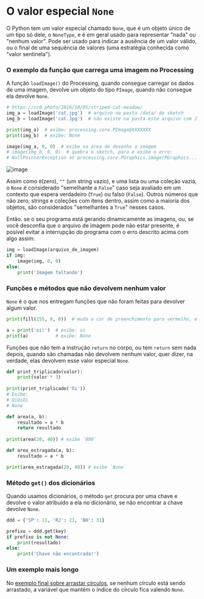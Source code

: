 # O valor especial `None`

O Python tem um valor especial chamado `None`, que é um objeto único de um tipo só dele, o `NoneType`, e é em geral usado para representar "nada" ou "nenhum valor". Pode ser usado para indicar a ausência de um valor válido, ou o final de uma sequência de valores (uma estratégia conhecida como "valor sentinela").

### O exemplo da função que carrega uma imagem no Processing

A função `loadImage()` do Processing, quando consegue carregar os dados de uma imagem, devolve um objeto do tipo `PImage`, quando não consegue ela devolve `None`.

```python
# https://cc0.photo/2016/10/05/striped-cat-meadow/
img_a = loadImage('cat.jpg')  # arquivo na pasta /data/ do sketch
img_b = loadImage('cat.Jpg')  # não existe na pasta este arquivo com J maiúsculo na extensão!

print(img_a)  # exibe: processing.core.PImage@XXXXXXX
print(img_b)  # exibe: None

image(img_a, 0, 0)  # exibe na área de desenho a imagem
# image(img_b, 0, 0)  # quebra o sketch, para e exibe o erro:
# NullPointerException at processing.core.PGraphics.image(PGraphics...
```

![image](https://user-images.githubusercontent.com/3694604/165303439-bf04975d-551c-46a6-8afc-9f59230841ae.png)

Assim como `0`(zero), `""` (um string vazio), e uma lista ou uma coleção vazia, o `None` é considerado "semelhante a `False`" caso seja avaliado em um contexto que espera verdadeiro (`True`)  ou falso (`False`). Outros números que não zero, strings e coleções com itens dentro, assim como a maioria dos objetos, são considerados "semelhantes a `True`" nesses casos.

Então. se o seu programa está gerando dinamicamente as imagens, ou, se você desconfia que o arquivo de imagem pode não estar presente, é posível evitar a interrupção do programa com o erro descrito acima com algo assim:

```python 
img = loadImage(arquivo_de_imagem)
if img:
    image(img, 0, 0)  
else:
    print('Imagem faltando')
``` 

### Funções e métodos que não devolvem nenhum valor

`None` é o que nos entregam funções que não foram feitas para devolver algum valor. 

```python
print(fill(255, 0, 0))  # muda a cor de preenchimento para vermelho, e exibe `None` no console

a = print('oi!')  # exibe: oi
print(a)          # exibe: None
```

Funções que não tem a instrução `return` no corpo, ou tem `return` sem nada depois, quando são chamadas não devolvem nenhum valor, quer dizer, na verdade, elas devolvem esse valor especial `None`. 

```python
def print_triplicado(valor):
    print(valor * 3)
    
print(print_triplicado('Oi')) 
# Exibe:
# OiOiOi
# None

def area(a, b):
    resultado = a * b
    return resultado
    
print(area(20, 40)) # exibe `800`

def area_estragada(a, b):
    resultado = a * b

print(area_estragada(20, 40)) # exibe `None`
```
### Método `get()` dos dicionários

Quando usamos dicionários, o método `get` procura por uma chave e devolve o valor atribuido a ela no dicionário, se não encontrar a chave devolve `None`.

```python
ddd = {'SP': 11, 'RJ': 21, 'BH': 31} 

prefixo = ddd.get(key)
if prefixo is not None:
    print(resultado)
else:
    print('Chave não encontrada!')
```

### Um exemplo mais longo

No [exemplo final sobre arrastar círculos](arrastando_circulos.md), se nenhum círculo está sendo arrastado, a variável que mantém o índice do círculo fica valendo `None`.
